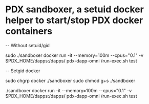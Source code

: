 # PDX sandboxer, a setuid docker helper to start/stop PDX docker containers

-- Without setuid/gid

sudo ./sandboxer docker run -it --memory=100m --cpus="0.1" -v $PDX_HOME/dapps:/dapps/ pdx-dapp-omni /run-exec.sh test 

-- Setgid docker

sudo chgrp docker ./sandboxer
sudo chmod g+s ./sandboxer

./sandboxer docker run -it --memory=100m --cpus="0.1" -v $PDX_HOME/dapps:/dapps/ pdx-dapp-omni /run-exec.sh test 

